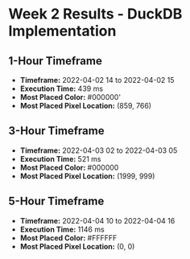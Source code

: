 # Week 2 Results - DuckDB Implementation
## 1-Hour Timeframe
- **Timeframe:** 2022-04-02 14 to 2022-04-02 15
- **Execution Time:** 439 ms
- **Most Placed Color:** #000000'
- **Most Placed Pixel Location:** (859, 766)
## 3-Hour Timeframe
- **Timeframe:** 2022-04-03 02 to 2022-04-03 05
- **Execution Time:** 521 ms
- **Most Placed Color:** #000000
- **Most Placed Pixel Location:** (1999, 999)
## 5-Hour Timeframe
- **Timeframe:** 2022-04-04 10 to 2022-04-04 16
- **Execution Time:** 1146 ms
- **Most Placed Color:** #FFFFFF
- **Most Placed Pixel Location:** (0, 0)
